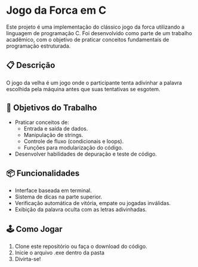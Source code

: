 # Jogo da Forca em C

Este projeto é uma implementação do clássico jogo da forca utilizando a linguagem de programação C. Foi desenvolvido como parte de um trabalho acadêmico, com o objetivo de praticar conceitos fundamentais de programação estruturada.

## 📋 Descrição

O jogo da velha é um jogo onde o participante tenta adivinhar a palavra escolhida pela máquina antes que suas tentativas se esgotem.

## 🎯 Objetivos do Trabalho

- Praticar conceitos de:
  - Entrada e saída de dados.
  - Manipulação de strings.
  - Controle de fluxo (condicionais e loops).
  - Funções para modularização do código.
- Desenvolver habilidades de depuração e teste de código.

## 📦 Funcionalidades

- Interface baseada em terminal.
- Sistema de dicas na parte superior.
- Verificação automática de vitória, empate ou jogadas inválidas.
- Exibição da palavra oculta com as letras adivinhadas.

## 🕹️ Como Jogar

1. Clone este repositório ou faça o download do código.
2. Inicie o arquivo .exe dentro da pasta
3. Divirta-se!
